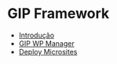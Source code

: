 # GIP Framework

- [Introdução](/gip-framework/)
- [GIP WP Manager](../docs/index.md)
- [Deploy Microsites](../dashboard/deploy-multisite/index.html)